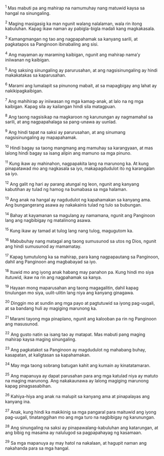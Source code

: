 <sup>1</sup>
Mas mabuti pa ang mahirap na namumuhay nang matuwid kaysa sa hangal na sinungaling. 

<sup>2</sup>
Maging masigasig ka man ngunit walang nalalaman, wala rin itong kabuluhan. Kapag ikaw naman ay pabigla-bigla madali kang magkakasala. 

<sup>3</sup>
Kamangmangan ng tao ang nagpapahamak sa kanyang sarili, at pagkatapos sa Panginoon ibinabaling ang sisi. 

<sup>4</sup>
Ang mayaman ay maraming kaibigan, ngunit ang mahirap namaʼy iniiwanan ng kaibigan. 

<sup>5</sup>
Ang saksing sinungaling ay parurusahan, at ang nagsisinungaling ay hindi makakatakas sa kaparusahan. 

<sup>6</sup>
Marami ang lumalapit sa pinunong mabait, at sa mapagbigay ang lahat ay nakikipagkaibigan. 

<sup>7</sup>
Ang mahihirap ay iniiwasan ng mga kamag-anak, at lalo na ng mga kaibigan. Kapag sila ay kailangan hindi sila matagpuan. 

<sup>8</sup>
Ang taong nagsisikap na magkaroon ng karunungan ay nagmamahal sa sarili, at ang nagpapahalaga sa pang-unawa ay uunlad. 

<sup>9</sup>
Ang hindi tapat na saksi ay parurusahan, at ang sinumang nagsisinungaling ay mapapahamak. 

<sup>10</sup>
Hindi bagay sa taong mangmang ang mamuhay sa karangyaan, at mas lalong hindi bagay sa isang alipin ang mamuno sa mga pinuno. 

<sup>11</sup>
Kung ikaw ay mahinahon, nagpapakita lang na marunong ka. At kung pinapatawad mo ang nagkasala sa iyo, makapagdudulot ito ng karangalan sa iyo. 

<sup>12</sup>
Ang galit ng hari ay parang atungal ng leon, ngunit ang kanyang kabutihan ay tulad ng hamog na bumabasa sa mga halaman. 

<sup>13</sup>
Ang anak na hangal ay nagdudulot ng kapahamakan sa kanyang ama. Ang bungangerang asawa ay nakakainis tulad ng tulo sa bubungan. 

<sup>14</sup>
Bahay at kayamanan sa magulang ay namamana, ngunit ang Panginoon lang ang nagbibigay ng matalinong asawa. 

<sup>15</sup>
Kung ikaw ay tamad at tulog lang nang tulog, magugutom ka. 

<sup>16</sup>
Mabubuhay nang matagal ang taong sumusunod sa utos ng Dios, ngunit ang hindi sumusunod ay mamamatay. 

<sup>17</sup>
Kapag tumutulong ka sa mahirap, para kang nagpapautang sa Panginoon, dahil ang Panginoon ang magbabayad sa iyo. 

<sup>18</sup>
Ituwid mo ang iyong anak habang may panahon pa. Kung hindi mo siya itutuwid, ikaw na rin ang nagpahamak sa kanya. 

<sup>19</sup>
Hayaan mong maparusahan ang taong magagalitin, dahil kapag tinulungan mo siya, uulit-ulitin lang niya ang kanyang ginagawa. 

<sup>20</sup>
Dinggin mo at sundin ang mga payo at pagtutuwid sa iyong pag-uugali, at sa bandang huli ay magiging marunong ka. 

<sup>21</sup>
Marami tayong mga pinaplano, ngunit ang kalooban pa rin ng Panginoon ang masusunod. 

<sup>22</sup>
Ang gusto natin sa isang tao ay matapat. Mas mabuti pang maging mahirap kaysa maging sinungaling. 

<sup>23</sup>
Ang pagkatakot sa Panginoon ay magdudulot ng mahabang buhay, kasapatan, at kaligtasan sa kapahamakan. 

<sup>24</sup>
May mga taong sobrang batugan kahit ang kumain ay kinatatamaran. 

<sup>25</sup>
Ang mapanuya ay dapat parusahan para ang mga katulad niya ay matuto na maging marunong. Ang nakakaunawa ay lalong magiging marunong kapag pinagsasabihan. 

<sup>26</sup>
Kahiya-hiya ang anak na malupit sa kanyang ama at pinapalayas ang kanyang ina. 

<sup>27</sup>
Anak, kung hindi ka makikinig sa mga pangaral para maituwid ang iyong pag-uugali, tinatanggihan mo ang mga turo na nagbibigay ng karunungan. 

<sup>28</sup>
Ang sinungaling na saksi ay pinapawalang-kabuluhan ang katarungan, at ang bibig ng masama ay nalulugod sa pagpapahayag ng kasamaan. 

<sup>29</sup>
Sa mga mapanuya ay may hatol na nakalaan, at hagupit naman ang nakahanda para sa mga hangal.